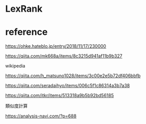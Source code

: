 # LexRank

# reference
https://ohke.hateblo.jp/entry/2018/11/17/230000

https://qiita.com/mk668a/items/8c3215d941af11b9b327

wikipedia

https://qiita.com/h_matsuno1028/items/3c00e2e5b72df406bbfb

https://qiita.com/seradaihyo/items/006c5f1c86314a3b7a38

https://qiita.com/itkr/items/513318a9b5b92bd56185

類似度計算

https://analysis-navi.com/?p=688
